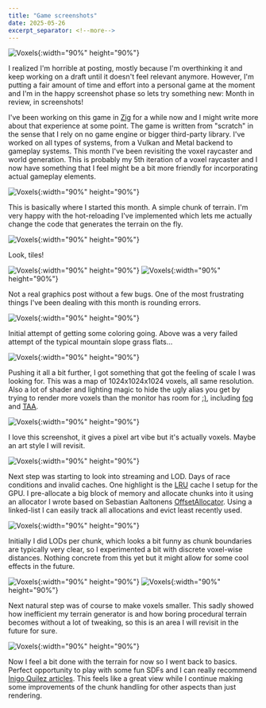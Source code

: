 ```yaml
---
title: "Game screenshots"
date: 2025-05-26
excerpt_separator: <!--more-->
---
```


![Voxels](/images/may25/Screenshot_2025-05-26.png){:width="90%" height="90%"}

I realized I'm horrible at posting, mostly because I'm overthinking it and keep working on a draft until it doesn't feel relevant anymore. However, I'm putting a fair amount of time and effort into a personal game at the moment and I'm in the happy screenshot phase so lets try something new: Month in review, in screenshots!

<!--more-->

I've been working on this game in [Zig](https://ziglang.org) for a while now and I might write more about that experience at some point. The game is written from "scratch" in the sense that I rely on no game engine or bigger third-party library. I've worked on all types of systems, from a Vulkan and Metal backend to gameplay systems. This month I've been revisiting the voxel raycaster and world generation. This is probably my 5th iteration of a voxel raycaster and I now have something that I feel might be a bit more friendly for incorporating actual gameplay elements.

![Voxels](/images/may25/Screenshot_2025-05-04.png){:width="90%" height="90%"}

This is basically where I started this month. A simple chunk of terrain. I'm very happy with the hot-reloading I've implemented which lets me actually change the code that generates the terrain on the fly.

![Voxels](/images/may25/Screenshot_2025-05-05.png){:width="90%" height="90%"}

Look, tiles!

![Voxels](/images/may25/Screenshot_2025-05-08.png){:width="90%" height="90%"}
![Voxels](/images/may25/Screenshot_2025-05-10.png){:width="90%" height="90%"}

Not a real graphics post without a few bugs. One of the most frustrating things I've been dealing with this month is rounding errors.

![Voxels](/images/may25/Screenshot_2025-05-11.png){:width="90%" height="90%"}

Initial attempt of getting some coloring going. Above was a very failed attempt of the typical mountain slope grass flats...

![Voxels](/images/may25/Screenshot_2025-05-12.png){:width="90%" height="90%"}

Pushing it all a bit further, I got something that got the feeling of scale I was looking for. This was a map of 1024x1024x1024 voxels, all same resolution. Also a lot of shader and lighting magic to hide the ugly alias you get by trying to render more voxels than the monitor has room for [:)](https://en.wikipedia.org/wiki/Nyquist%E2%90%93Shannon_sampling_theorem), including [fog](https://iquilezles.org/articles/fog/) and [TAA](https://www.elopezr.com/temporal-aa-and-the-quest-for-the-holy-trail/).

![Voxels](/images/may25/Screenshot_2025-05-13.png){:width="90%" height="90%"}

I love this screenshot, it gives a pixel art vibe but it's actually voxels. Maybe an art style I will revisit.

![Voxels](/images/may25/Screenshot_2025-05-16.png){:width="90%" height="90%"}

Next step was starting to look into streaming and LOD. Days of race conditions and invalid caches. One highlight is the [LRU](https://en.wikipedia.org/wiki/Cache_replacement_policies#Least_Recently_Used_(LRU)) cache I setup for the GPU. I pre-allocate a big block of memory and allocate chunks into it using an allocator I wrote based on Sebastian Aaltonens [OffsetAllocator](https://github.com/sebbbi/OffsetAllocator). Using a linked-list I can easily track all allocations and evict least recently used.

![Voxels](/images/may25/Screenshot_2025-05-23-2.png){:width="90%" height="90%"}

Initially I did LODs per chunk, which looks a bit funny as chunk boundaries are typically very clear, so I experimented a bit with discrete voxel-wise distances. Nothing concrete from this yet but it might allow for some cool effects in the future.

![Voxels](/images/may25/Screenshot_2025-05-23-3.png){:width="90%" height="90%"}
![Voxels](/images/may25/Screenshot_2025-05-23.png){:width="90%" height="90%"}

Next natural step was of course to make voxels smaller. This sadly showed how inefficient my terrain generator is and how boring procedural terrain becomes without a lot of tweaking, so this is an area I will revisit in the future for sure.

![Voxels](/images/may25/Screenshot_2025-05-26.png){:width="90%" height="90%"}

Now I feel a bit done with the terrain for now so I went back to basics. Perfect opportunity to play with some fun SDFs and I can really recommend [Inigo Quilez articles](https://iquilezles.org/articles/). This feels like a great view while I continue making some improvements of the chunk handling for other aspects than just rendering.


